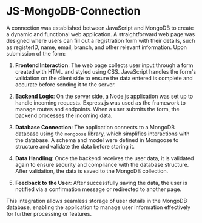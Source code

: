 # JS-MongoDB-Connection
A connection was established between JavaScript and MongoDB to create a dynamic and functional web application. A straightforward web page was designed where users can fill out a registration form with their details, such as registerID, name, email, branch, and other relevant information. Upon submission of the form:

1. **Frontend Interaction**: The web page collects user input through a form created with HTML and styled using CSS. JavaScript handles the form's validation on the client side to ensure the data entered is complete and accurate before sending it to the server.

2. **Backend Logic**: On the server side, a Node.js application was set up to handle incoming requests. Express.js was used as the framework to manage routes and endpoints. When a user submits the form, the backend processes the incoming data.

3. **Database Connection**: The application connects to a MongoDB database using the `mongoose` library, which simplifies interactions with the database. A schema and model were defined in Mongoose to structure and validate the data before storing it.

4. **Data Handling**: Once the backend receives the user data, it is validated again to ensure security and compliance with the database structure. After validation, the data is saved to the MongoDB collection.

5. **Feedback to the User**: After successfully saving the data, the user is notified via a confirmation message or redirected to another page.

This integration allows seamless storage of user details in the MongoDB database, enabling the application to manage user information effectively for further processing or features.
